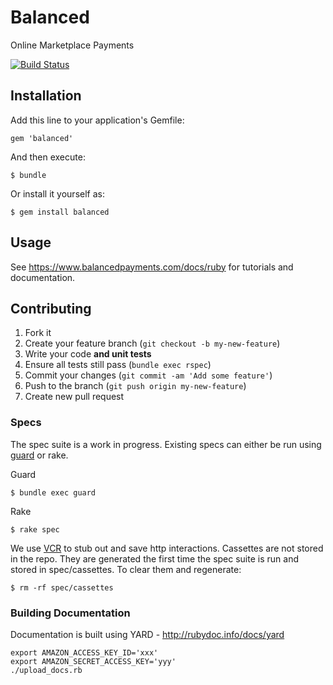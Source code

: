 # Balanced

Online Marketplace Payments

[![Build Status](https://secure.travis-ci.org/balanced/balanced-ruby.png)](http://travis-ci.org/balanced/balanced-ruby)

## Installation

Add this line to your application's Gemfile:

    gem 'balanced'

And then execute:

    $ bundle

Or install it yourself as:

    $ gem install balanced

## Usage

See https://www.balancedpayments.com/docs/ruby for tutorials and documentation.


## Contributing

1. Fork it
2. Create your feature branch (`git checkout -b my-new-feature`)
3. Write your code **and unit tests**
4. Ensure all tests still pass (`bundle exec rspec`)
5. Commit your changes (`git commit -am 'Add some feature'`)
6. Push to the branch (`git push origin my-new-feature`)
7. Create new pull request


### Specs

The spec suite is a work in progress.  Existing specs can either be run
using [guard](https://github.com/guard/guard) or rake.

Guard

    $ bundle exec guard

Rake

    $ rake spec

We use [VCR](https://www.relishapp.com/myronmarston/vcr/docs) to stub
out and save http interactions.  Cassettes are not stored in the repo.
They are generated the first time the spec suite is run and stored in
spec/cassettes.  To clear them and regenerate:

    $ rm -rf spec/cassettes


### Building Documentation

Documentation is built using YARD - http://rubydoc.info/docs/yard
 
    export AMAZON_ACCESS_KEY_ID='xxx'
    export AMAZON_SECRET_ACCESS_KEY='yyy' 
    ./upload_docs.rb
